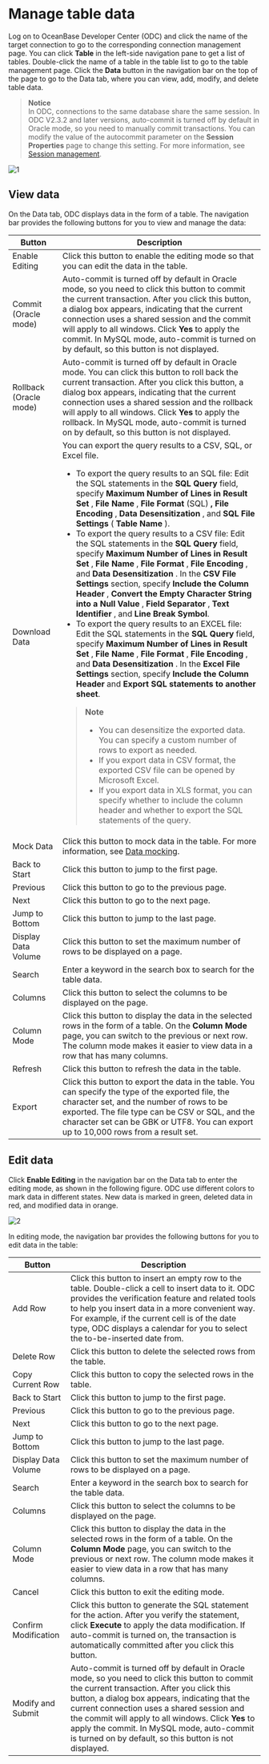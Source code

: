 Manage table data 
======================================

Log on to OceanBase Developer Center (ODC) and click the name of the target connection to go to the corresponding connection management page. You can click **Table** in the left-side navigation pane to get a list of tables. Double-click the name of a table in the table list to go to the table management page. Click the **Data** button in the navigation bar on the top of the page to go to the Data tab, where you can view, add, modify, and delete table data. 

> **Notice**  
> In ODC, connections to the same database share the same session. In ODC V2.3.2 and later versions, auto-commit is turned off by default in Oracle mode, so you need to manually commit transactions. You can modify the value of the autocommit parameter on the **Session Properties** page to change this setting. For more information, see [Session management](../../1000.web-odc-session-management.md).

![1](https://help-static-aliyun-doc.aliyuncs.com/assets/img/en-US/2889620261/p268002.png)

View data
------------------------------

On the Data tab, ODC displays data in the form of a table. The navigation bar provides the following buttons for you to view and manage the data:

| Button                 | Description   |
|------------------------|---------------------------------------------------------------------------------------------------------------------------------------------------------------------------------------------------------------------------------------------------------------------------------------------------------------------------------------------------------------------------------------------------------------------------------------------------------------------------------------------------------------------------------------------------------------------------------------------------------------------------------------------------------------------------------------------------------------------------------------------------------------------------------------------------------------------------------------------------------------------------------------------------------------------------------------------------------------------------------------------------------------------------------------------------------------------------------------------------------------------------------------------------------------------------------------------------------------------------------------------------------------------------------------------------------------------------------------------------------------------------------------------------------------------------------------------------------------------------------------------------------------------------------------------------------------------------------------------------------------------------------------------------------------------------------------------------------------------------------------------------------------------------------------------------------------------------------------------------------------------------------------------------------------------------------------------------------------------------------------------------|
| Enable Editing         | Click this button to enable the editing mode so that you can edit the data in the table.   |
| Commit (Oracle mode)   | Auto-commit is turned off by default in Oracle mode, so you need to click this button to commit the current transaction. After you click this button, a dialog box appears, indicating that the current connection uses a shared session and the commit will apply to all windows. Click **Yes** to apply the commit. In MySQL mode, auto-commit is turned on by default, so this button is not displayed.  |
| Rollback (Oracle mode) | Auto-commit is turned off by default in Oracle mode. You can click this button to roll back the current transaction. After you click this button, a dialog box appears, indicating that the current connection uses a shared session and the rollback will apply to all windows. Click **Yes** to apply the rollback. In MySQL mode, auto-commit is turned on by default, so this button is not displayed. |
| Download Data          | You can export the query results to a CSV, SQL, or Excel file. <ul><li> To export the query results to an SQL file: Edit the SQL statements in the **SQL Query** field, specify **Maximum Number of Lines in Result Set** , **File Name** , **File Format** (SQL) **,** **File Encoding** , **Data Desensitization** , and **SQL File Settings** ( **Table Name** ).</li><li> To export the query results to a CSV file: Edit the SQL statements in the **SQL Query** field, specify **Maximum Number of Lines in Result Set** , **File Name** , **File Format** , **File Encoding** , and **Data Desensitization** . In the **CSV File Settings** section, specify **Include the Column Header** , **Convert the Empty Character String into a Null Value** , **Field Separator** , **Text Identifier** , and **Line Break Symbol**.</li><li> To export the query results to an EXCEL file: Edit the SQL statements in the **SQL Query** field, specify **Maximum Number of Lines in Result Set** , **File Name** , **File Format** , **File Encoding** , and **Data Desensitization** . In the **Excel File Settings** section, specify **Include the Column Header** and **Export SQL statements to another sheet**.</li></ul> <blockquote> **Note** <br> <ul><li> You can desensitize the exported data. You can specify a custom number of rows to export as needed. </li><li> If you export data in CSV format, the exported CSV file can be opened by Microsoft Excel. </li><li> If you export data in XLS format, you can specify whether to include the column header and whether to export the SQL statements of the query. </li></ul></blockquote>  |
| Mock Data              | Click this button to mock data in the table. For more information, see [Data mocking](../../600.web-odc-use-tools/200.web-odc-data-mocking.md).    |
| Back to Start          | Click this button to jump to the first page. |
| Previous               | Click this button to go to the previous page.   |
| Next                   | Click this button to go to the next page. |
| Jump to Bottom         | Click this button to jump to the last page. |
| Display Data Volume    | Click this button to set the maximum number of rows to be displayed on a page.   |
| Search                 | Enter a keyword in the search box to search for the table data.  |
| Columns                | Click this button to select the columns to be displayed on the page. |
| Column Mode            | Click this button to display the data in the selected rows in the form of a table. On the **Column Mode** page, you can switch to the previous or next row. The column mode makes it easier to view data in a row that has many columns.  |
| Refresh                | Click this button to refresh the data in the table.  |
| Export                 | Click this button to export the data in the table. You can specify the type of the exported file, the character set, and the number of rows to be exported. The file type can be CSV or SQL, and the character set can be GBK or UTF8. You can export up to 10,000 rows from a result set. |
  




Edit data 
------------------------------

Click **Enable Editing** in the navigation bar on the Data tab to enter the editing mode, as shown in the following figure. ODC use different colors to mark data in different states. New data is marked in green, deleted data in red, and modified data in orange. 

![2](https://obbusiness-private.oss-cn-shanghai.aliyuncs.com/doc/img/odc/340/%E8%A1%A8%E6%95%B0%E6%8D%AE%E7%AE%A1%E7%90%86-2-EN.png)

In editing mode, the navigation bar provides the following buttons for you to edit data in the table:

| Button               | Description |
|----------------------|------------------------------------------------------------------------------------------------------------------------------------------------------------------------------------------------------------------------------------------------------------------------------------------------------------------------------------------------------------------------------------------------------------|
| Add Row              | Click this button to insert an empty row to the table. Double-click a cell to insert data to it. ODC provides the verification feature and related tools to help you insert data in a more convenient way. For example, if the current cell is of the date type, ODC displays a calendar for you to select the to-be-inserted date from.                                                                   |
| Delete Row           | Click this button to delete the selected rows from the table.                                                                                                                                                                                                                                                                                                                                              |
| Copy Current Row     | Click this button to copy the selected rows in the table.                                                                                                                                                                                                                                                                                                                                                  |
| Back to Start        | Click this button to jump to the first page.                                                                                                                                                                                                                                                                                                                                                               |
| Previous             | Click this button to go to the previous page.                                                                                                                                                                                                                                                                                                                                                              |
| Next                 | Click this button to go to the next page.                                                                                                                                                                                                                                                                                                                                                                  |
| Jump to Bottom       | Click this button to jump to the last page.                                                                                                                                                                                                                                                                                                                                                                |
| Display Data Volume  | Click this button to set the maximum number of rows to be displayed on a page.                                                                                                                                                                                                                                                                                                                             |
| Search               | Enter a keyword in the search box to search for the table data.                                                                                                                                                                                                                                                                                                                                            |
| Columns              | Click this button to select the columns to be displayed on the page.                                                                                                                                                                                                                                                                                                                                       |
| Column Mode          | Click this button to display the data in the selected rows in the form of a table. On the **Column Mode** page, you can switch to the previous or next row. The column mode makes it easier to view data in a row that has many columns.                                                                                                                                                                   |
| Cancel               | Click this button to exit the editing mode.                                                                                                                                                                                                                                                                                                                                                                |
| Confirm Modification | Click this button to generate the SQL statement for the action. After you verify the statement, click **Execute** to apply the data modification. If auto-commit is turned on, the transaction is automatically committed after you click this button.                                                                                                                                                     |
| Modify and Submit    | Auto-commit is turned off by default in Oracle mode, so you need to click this button to commit the current transaction. After you click this button, a dialog box appears, indicating that the current connection uses a shared session and the commit will apply to all windows. Click **Yes** to apply the commit. In MySQL mode, auto-commit is turned on by default, so this button is not displayed. |
